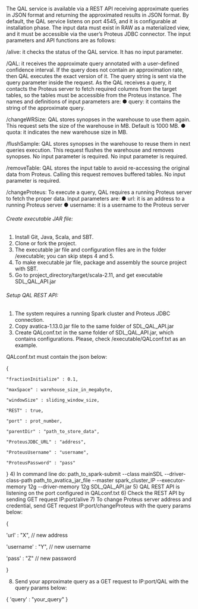 The QAL service is available via a REST API receiving approximate queries in JSON format and returning the approximated results in JSON format. By default, the QAL service listens on port 4545, and it is configurable at installation phase. The input data must exist in RAW as a
materialized view, and it must be accessible via the user’s Proteus JDBC connector. The input
parameters and API functions are as follows:

/alive: it checks the status of the QAL service. It has no input parameter.

/QAL: it receives the approximate query annotated with a user-defined confidence interval. If the
query does not contain an approximation rate, then QAL executes the exact version of it. The
query string is sent via the query parameter inside the request. As the QAL receives a query, it
contacts the Proteus server to fetch required columns from the target tables, so the tables must be
accessible from the Proteus instance. The names and definitions of input parameters are:
● query: it contains the string of the approximate query.

/changeWRSize: QAL stores synopses in the warehouse to use them again. This request sets the
size of the warehouse in MB. Default is 1000 MB.
● quota: it indicates the new warehouse size in MB.

/flushSample: QAL stores synopses in the warehouse to reuse them in next queries execution.
This request flushes the warehouse and removes synopses. No input parameter is required. No
input parameter is required.

/removeTable: QAL stores the input table to avoid re-accessing the original data from Proteus.
Calling this request removes buffered tables. No input parameter is required.

/changeProteus: To execute a query, QAL requires a running Proteus server to fetch the proper
data. Input parameters are:
● url: it is an address to a running Proteus server
● username: it is a username to the Proteus server


###### Create executable JAR file:

1) Install Git, Java, Scala, and SBT.
2) Clone or fork the project.
3) The executable jar file and configuration files are in the folder /executable; you can skip steps 4 and 5.
4) To make executable jar file, package and assembly the source project with SBT.
5) Go to project_directory/target/scala-2.11, and get executable SDL_QAL_API.jar



###### Setup QAL REST API:

1) The system requires a running Spark cluster and Proteus JDBC connection. 
2) Copy avatica-1.13.0.jar file to the same folder of SDL_QAL_API.jar
3) Create QALconf.txt in the same folder of SDL_QAL_API.jar, which contains configurations. Please, check
   /executable/QALconf.txt as an example.

QALconf.txt must contain the json below:

{

    "fractionInitialize" : 0.1,

    "maxSpace" : warehouse_size_in_megabyte,

    "windowSize" : sliding_window_size,

    "REST" : true,

    "port" : prot_number,

    "parentDir" : "path_to_store_data",

    "ProteusJDBC_URL" : "address",

    "ProteusUsername" : "username",

    "ProteusPassword" : "pass"
}
4) In command line do: path_to_spark-submit --class mainSDL --driver-class-path path_to_avatica_jar_file --master spark_cluster_IP --executor-memory 12g --driver-memory 12g SDL_QAL_API.jar
5) QAL REST API is listening on the port configured in QALconf.txt
6) Check the REST API by sending GET request IP:port/alive
7) To change Proteus server address and credential, send GET request IP:port/changeProteus with the query params below:

{

'url' : "X", // new address

'username' : "Y", // new username

'pass' : "Z"    // new password

}

8) Send your approximate query as a GET request to IP:port/QAL with the query params below:

{
'query' : "your_query" 
}


